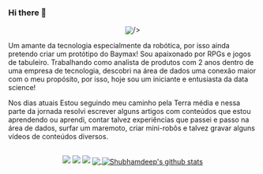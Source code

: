 
<!--
**ChapeuG/ChapeuG** is a ✨ _special_ ✨ repository because its `README.md` (this file) appears on your GitHub profile.
-->

### Hi there 👋

<p align="center"><img align="center" src="https://c.tenor.com/fFSln2_V98IAAAAC/shioshishio-muscle-sunglasses.gif">/></p>


Um amante da tecnologia especialmente da robótica, por isso ainda pretendo criar um protótipo do Baymax! Sou apaixonado por RPGs e jogos de tabuleiro.
Trabalhando como analista de produtos com 2 anos dentro de uma empresa de tecnologia, descobri na área de dados uma conexão maior com o meu propósito, por isso, hoje sou um iniciante e entusiasta da data science!

Nos dias atuais
Estou seguindo meu caminho pela Terra média e nessa parte da jornada resolvi escrever alguns artigos com conteúdos que estou aprendendo ou aprendi, contar talvez experiências que passei e passo na área de dados, surfar um maremoto, criar mini-robôs e talvez gravar alguns vídeos de conteúdos diversos.

##
  
 <p align="center">
   <a href=<p align="center">
   <a href= "https://medium.com/USERNAME" target="_blank">
     <img src="https://img.shields.io/badge/medium-%2312100E.svg?&style=for-the-badge&logo=medium&logoColor=white" target="_blank"></a> 
   <a href= "https://www.linkedin.com/in/gabriel-rodrigues-5412b0177/" target="_blank">
     <img src="https://img.shields.io/badge/linkedin-%230077B5.svg?&style=for-the-badge&logo=linkedin&logoColor=white" target="_blank"></a>
   <a href= "https://www.notion.so/Hello-there-38f739bbab02481197f7d0d539eb3156" target="_blank">
     <img src="https://img.shields.io/badge/Notion-%23000000.svg?style=for-the-badge&logo=notion&logoColor=white" target="_blank"></a>


<a href="https://github.com/ChapeuG">
  <img align="center" src="https://github-readme-stats.vercel.app/api/top-langs/?username=ChapeuG&&langs_count=3&theme=tokyonight&hide_langs_below=1" />
</a>
<a href="https://github.com/ChapeuG">
 <img align="center" src="https://github-readme-stats.vercel.app/api?username=ChapeuG&show_icons=true&theme=tokyonight&line_height=27" alt="Shubhamdeep's github stats"/>
</a>
<br>

<!--
![YOUR github stats](https://github-readme-stats.vercel.app/api?username=ChapeuG)
-->

